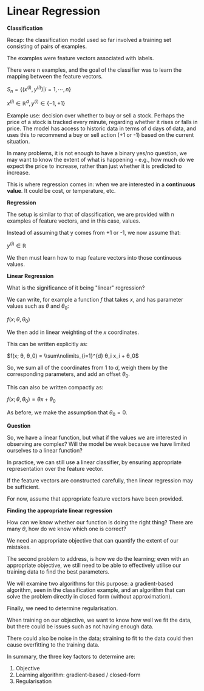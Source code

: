 # Linear Regression

**Classification**

Recap: the classification model used so far involved a training set consisting of pairs of examples.

The examples were feature vectors associated with labels.

There were n examples, and the goal of the classifier was to learn the mapping between the feature vectors.

$S_n = \lbrace ( x^{(i)}, y^{(i)}) | i=1, ⋯, n \rbrace$

$x^{(i)} ∈ ℝ^d, y^{(i)} ∈ \lbrace -1, +1 \rbrace$

Example use: decision over whether to buy or sell a stock. Perhaps the price of a stock is tracked every minute, regarding whether it rises or falls in price. The model has access to historic data in terms of d days of data, and uses this to recommend a buy or sell action (+1 or -1) based on the current situation.

In many problems, it is not enough to have a binary yes/no question, we may want to know the extent of what is happening - e.g., how much do we expect the price to increase, rather than just whether it is predicted to increase.

This is where regression comes in: when we are interested in a **continuous value**. It could be cost, or temperature, etc.

**Regression**

The setup is similar to that of classification, we are provided with n examples of feature vectors, and in this case, values.

Instead of assuming that y comes from +1 or -1, we now assume that:

$y^{(i)} ∈ ℝ$

We then must learn how to map feature vectors into those continuous values.

**Linear Regression**

What is the significance of it being "linear" regression?

We can write, for example a function $f$ that takes $x$, and has parameter values such as $θ$ and $θ_0$:

$f(x; θ, θ_0)$

We then add in linear weighting of the $x$ coordinates.

This can be written explicitly as:

$f(x; θ, θ_0) = \\sum\nolimits_{i=1}^{d} θ_i x_i + θ_0$

So, we sum all of the coordinates from $1$ to $d$, weigh them by the corresponding parameters, and add an offset $θ_0$.

This can also be written compactly as:

$f(x; θ, θ_0) = θx + θ_0$

As before, we make the assumption that $θ_0 = 0$.

**Question**

So, we have a linear function, but what if the values we are interested in observing are complex? Will the model be weak because we have limited ourselves to a linear function?

In practice, we can still use a linear classifier, by ensuring appropriate representation over the feature vector.

If the feature vectors are constructed carefully, then linear regression may be sufficient.

For now, assume that appropriate feature vectors have been provided.

**Finding the appropriate linear regression**

How can we know whether our function is doing the right thing? There are many $θ$, how do we know which one is correct?

We need an appropriate objective that can quantify the extent of our mistakes.

The second problem to address, is how we do the learning; even with an appropriate objective, we still need to be able to effectively utilise our training data to find the best parameters.

We will examine two algorithms for this purpose: a gradient-based algorithm, seen in the classification example, and an algorithm that can solve the problem directly in closed form (without approximation).

Finally, we need to determine regularisation.

When training on our objective, we want to know how well we fit the data, but there could be issues such as not having enough data.

There could also be noise in the data; straining to fit to the data could then cause overfitting to the training data.

In summary, the three key factors to determine are:

1. Objective
2. Learning algorithm: gradient-based / closed-form
3. Regularisation

